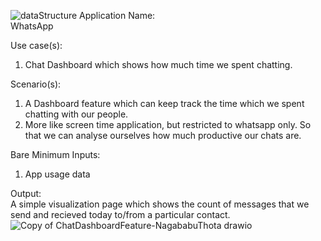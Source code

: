 ![dataStructure](https://user-images.githubusercontent.com/57616322/134205782-767a78af-3b16-4c60-9b74-2d1bb093a3b2.png)
Application Name:  
WhatsApp 

Use case(s):  
1.	Chat Dashboard which shows how much time we spent chatting.

Scenario(s): 
1.	A Dashboard feature which can keep track the time which we spent chatting with our people.
2.	More like screen time application, but restricted to whatsapp  only. So that we can analyse ourselves how much productive our chats are.

Bare Minimum Inputs:  
1.	App usage data

Output:  
A simple visualization page which shows the count of messages that we send and recieved today to/from a particular contact.
![Copy of ChatDashboardFeature-NagababuThota drawio](https://user-images.githubusercontent.com/57616322/134116114-3a26504e-e083-446b-a100-38e7bbc590ee.png)
